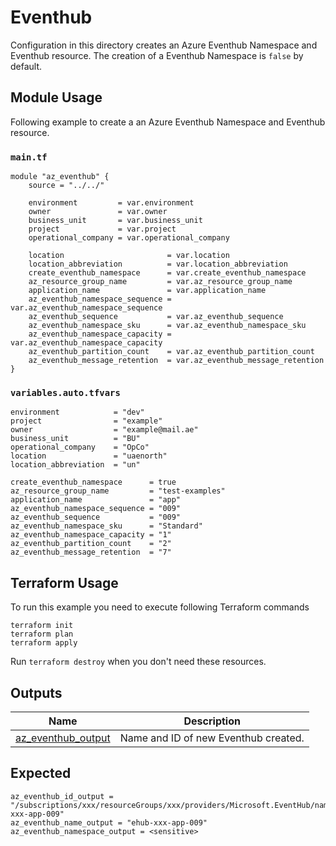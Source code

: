 <!-- BEGIN_TF_DOCS -->
# Eventhub 

Configuration in this directory creates an Azure Eventhub Namespace and Eventhub resource. The creation of a Eventhub Namespace is `false` by default.

## Module Usage

Following example to create a an Azure Eventhub Namespace and Eventhub resource.

### `main.tf`
```hcl
module "az_eventhub" {
    source = "../../"

    environment         = var.environment
    owner               = var.owner
    business_unit       = var.business_unit
    project             = var.project
    operational_company = var.operational_company
    
    location                       = var.location
    location_abbreviation          = var.location_abbreviation
    create_eventhub_namespace      = var.create_eventhub_namespace
    az_resource_group_name         = var.az_resource_group_name
    application_name               = var.application_name
    az_eventhub_namespace_sequence = var.az_eventhub_namespace_sequence
    az_eventhub_sequence           = var.az_eventhub_sequence
    az_eventhub_namespace_sku      = var.az_eventhub_namespace_sku
    az_eventhub_namespace_capacity = var.az_eventhub_namespace_capacity
    az_eventhub_partition_count    = var.az_eventhub_partition_count
    az_eventhub_message_retention  = var.az_eventhub_message_retention
}

```
### `variables.auto.tfvars`
```hcl
environment            = "dev"
project                = "example"
owner                  = "example@mail.ae"
business_unit          = "BU"
operational_company    = "OpCo"
location               = "uaenorth"
location_abbreviation  = "un"

create_eventhub_namespace      = true
az_resource_group_name         = "test-examples"
application_name               = "app"
az_eventhub_namespace_sequence = "009"
az_eventhub_sequence           = "009"
az_eventhub_namespace_sku      = "Standard"
az_eventhub_namespace_capacity = "1"
az_eventhub_partition_count    = "2"
az_eventhub_message_retention  = "7"

```
## Terraform Usage

To run this example you need to execute following Terraform commands

```hcl
terraform init
terraform plan
terraform apply
```

Run `terraform destroy` when you don't need these resources.

## Outputs

| Name | Description |
|------|-------------|
| <a name="output_az_eventhub_output"></a> [az\_eventhub\_output](#output\az\_eventhub\_output) | Name and ID of new Eventhub created. |


## Expected
```
az_eventhub_id_output = "/subscriptions/xxx/resourceGroups/xxx/providers/Microsoft.EventHub/namespaces/xxx/eventhubs/ehub-xxx-app-009"
az_eventhub_name_output = "ehub-xxx-app-009"
az_eventhub_namespace_output = <sensitive>
```

<!-- END_TF_DOCS -->
